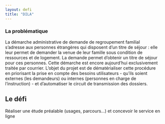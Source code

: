 ```yaml
---
layout: defi
title: "DILA"
---
```


### La problématique

La démarche administrative de demande de regroupement familial s’adresse aux personnes étrangères qui disposent d’un titre de séjour : elle leur permet de demander la venue de leur famille sous condition de ressources et de logement. La demande permet d’obtenir un titre de séjour pour ces personnes. Cette démarche est encore aujourd’hui exclusivement traitée par courrier. L’objet du projet est de dématérialiser cette procédure en priorisant la prise en compte des besoins utilisateurs - qu’ils soient externes (les demandeurs) ou internes (personnes en charge de l’instruction) - et d’automatiser le circuit de transmission des dossiers.

## Le défi 

Réaliser une étude préalable (usages, parcours…) et concevoir le service en ligne
